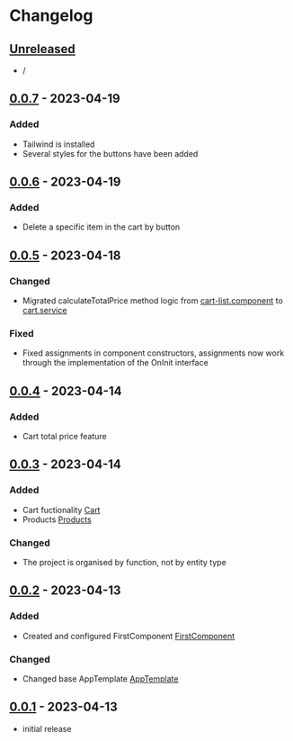 # Changelog

## [Unreleased]

- /

## [0.0.7] - 2023-04-19

### Added

- Tailwind is installed
- Several styles for the buttons have been added

## [0.0.6] - 2023-04-19

### Added

- Delete a specific item in the cart by button

## [0.0.5] - 2023-04-18

### Changed

- Migrated calculateTotalPrice method logic from [cart-list.component](./src/app/cart/components/cart-list/cart-list.component.ts) to [cart.service](./src/app/cart/services/cart.service.ts)

### Fixed

- Fixed assignments in component constructors, assignments now work through the implementation of the OnInit interface

## [0.0.4] - 2023-04-14

### Added

- Cart total price feature

## [0.0.3] - 2023-04-14

### Added

- Cart fuctionality [Cart](./src/app/cart/)
- Products [Products](./src/app/products/)

### Changed

- The project is organised by function, not by entity type

## [0.0.2] - 2023-04-13

### Added

- Created and configured FirstComponent [FirstComponent](./src/app/first/)

### Changed

- Changed base AppTemplate [AppTemplate](./src/app/app.component.html)

## [0.0.1] - 2023-04-13

- initial release

<!-- Links -->

[keep a changelog]: https://keepachangelog.com/en/1.0.0/
[semantic versioning]: https://semver.org/spec/v2.0.0.html

<!-- Versions -->

[unreleased]: https://github.com/m-sobur/Angular36-Sobur/compare/v0.0.7...HEAD
[0.0.7]: https://github.com/m-sobur/Angular36-Sobur/compare/v0.0.6...v0.0.7
[0.0.6]: https://github.com/m-sobur/Angular36-Sobur/compare/v0.0.5...v0.0.6
[0.0.5]: https://github.com/m-sobur/Angular36-Sobur/compare/v0.0.4...v0.0.5
[0.0.4]: https://github.com/m-sobur/Angular36-Sobur/compare/v0.0.3...v0.0.4
[0.0.3]: https://github.com/m-sobur/Angular36-Sobur/compare/v0.0.2...v0.0.3
[0.0.2]: https://github.com/m-sobur/Angular36-Sobur/compare/v0.0.1...v0.0.2
[0.0.1]: https://github.com/m-sobur/Angular36-Sobur/releases/tag/v0.0.1

